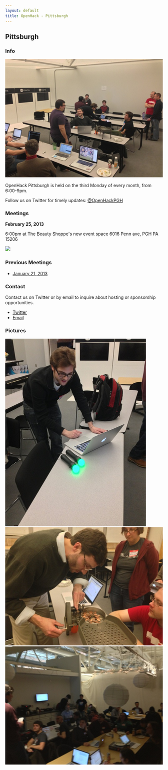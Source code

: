 ```yaml
---
layout: default
title: OpenHack - Pittsburgh
---
```


## Pittsburgh

### Info

![January 2013 OpenHackPGH](/pittsburgh/images/2013-01/general-talking.jpg)

OpenHack Pittsburgh is held on the third Monday of every month, from 6:00-9pm.

Follow us on Twitter for timely updates: [@OpenHackPGH](http://twitter.com/OpenHackPGH)

### Meetings

**February 25, 2013**

6:00pm at The Beauty Shoppe's new event space 6016 Penn ave, PGH PA 15206 

<a href="http://www.showclix.com/events/16623" border="0" style="text-decoration:none;"><img src="https://s3.amazonaws.com/sc-img/t05.gif" /></a>

### Previous Meetings

- [January 21, 2013](http://www.meetup.com/pittsburgh-ruby/events/96033112/)

### Contact

Contact us on Twitter or by email to inquire about hosting or sponsorship opportunities.

- [Twitter](http://twitter.com/OpenHackPGH)
- [Email](mailto:justin.x.reese+OpenHack@gmail.com)

### Pictures

![Hacking PS Move controllers](/pittsburgh/images/2013-01/hacking-ps-move.jpg)
![Chad's Coin Counter](/pittsburgh/images/2013-01/whit-coin-counter.jpg)
![Addressing the Crowd](/pittsburgh/images/2013-01/dan-addressing-crowd.jpg)
